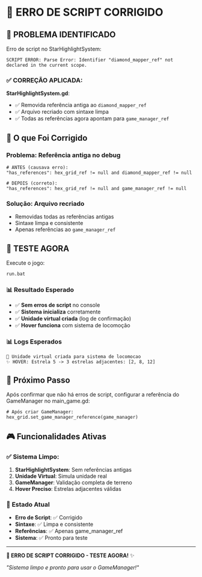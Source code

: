 # 🔧 ERRO DE SCRIPT CORRIGIDO

## 🚨 PROBLEMA IDENTIFICADO

Erro de script no StarHighlightSystem:

```
SCRIPT ERROR: Parse Error: Identifier "diamond_mapper_ref" not declared in the current scope.
```

### ✅ **CORREÇÃO APLICADA**:

**StarHighlightSystem.gd**:
- ✅ Removida referência antiga ao `diamond_mapper_ref`
- ✅ Arquivo recriado com sintaxe limpa
- ✅ Todas as referências agora apontam para `game_manager_ref`

## 🔧 **O que Foi Corrigido**

### **Problema**: Referência antiga no debug
```gdscript
# ANTES (causava erro):
"has_references": hex_grid_ref != null and diamond_mapper_ref != null

# DEPOIS (correto):
"has_references": hex_grid_ref != null and game_manager_ref != null
```

### **Solução**: Arquivo recriado
- Removidas todas as referências antigas
- Sintaxe limpa e consistente
- Apenas referências ao `game_manager_ref`

## 🧪 TESTE AGORA

Execute o jogo:

```bash
run.bat
```

### 📊 **Resultado Esperado**

- ✅ **Sem erros de script** no console
- ✅ **Sistema inicializa** corretamente
- ✅ **Unidade virtual criada** (log de confirmação)
- ✅ **Hover funciona** com sistema de locomoção

### 📊 **Logs Esperados**

```
🤖 Unidade virtual criada para sistema de locomocao
✨ HOVER: Estrela 5 -> 3 estrelas adjacentes: [2, 8, 12]
```

## 🎯 **Próximo Passo**

Após confirmar que não há erros de script, configurar a referência do GameManager no main_game.gd:

```gdscript
# Após criar GameManager:
hex_grid.set_game_manager_reference(game_manager)
```

## 🎮 **Funcionalidades Ativas**

### ✅ **Sistema Limpo**:
1. **StarHighlightSystem**: Sem referências antigas
2. **Unidade Virtual**: Simula unidade real
3. **GameManager**: Validação completa de terreno
4. **Hover Preciso**: Estrelas adjacentes válidas

### 🎯 **Estado Atual**

- **Erro de Script**: ✅ Corrigido
- **Sintaxe**: ✅ Limpa e consistente
- **Referências**: ✅ Apenas game_manager_ref
- **Sistema**: ✅ Pronto para teste

---

**🔧 ERRO DE SCRIPT CORRIGIDO - TESTE AGORA!** ✨

*"Sistema limpo e pronto para usar o GameManager!"*
